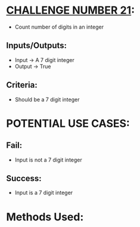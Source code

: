 
# [CHALLENGE NUMBER 21](https://www.programiz.com/kotlin-programming/examples/digits-count):
- Count number of digits in an integer

## Inputs/Outputs:
- Input -> A 7 digit integer
- Output -> True

## Criteria:
- Should be a 7 digit integer

# POTENTIAL USE CASES:
## Fail:
- Input is not a 7 digit integer

## Success:
- Input is a 7 digit integer

# Methods Used:
